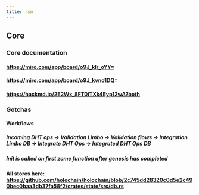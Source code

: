 ```yaml
---
title: rsm
---
```


## Core
### Core documentation
#### https://miro.com/app/board/o9J_klr_oYY=
#### https://miro.com/app/board/o9J_kvno1DQ=
#### https://hackmd.io/2E2Wx_8FT0iTXk4Eyp12wA?both
### Gotchas
#### Workflows
##### Incoming DHT ops -> Validation Limbo -> Validation flows -> Integration Limbo DB -> Integrate DHT Ops -> Integrated DHT Ops DB
##### Init is called on first zome function after genesis has completed
#### All stores here: https://github.com/holochain/holochain/blob/2c745dd28320c0d5e2c490bec0baa3db37fa58f2/crates/state/src/db.rs